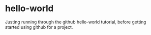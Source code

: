 # hello-world
Justing running through the github hello-world tutorial, before getting started using github for a project.
